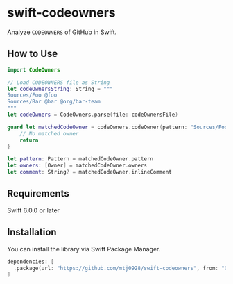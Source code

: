 #  swift-codeowners

Analyze `CODEOWNERS` of GitHub in Swift.

## How to Use

```swift
import CodeOwners

// Load CODEOWNERS file as String
let codeOwnersString: String = """
Sources/Foo @foo
Sources/Bar @bar @org/bar-team
"""
let codeOwners = CodeOwners.parse(file: codeOwnersFile)

guard let matchedCodeOwner = codeOwners.codeOwner(pattern: "Sources/Foo/Foo.swift") else {
    // No matched owner
    return
}

let pattern: Pattern = matchedCodeOwner.pattern
let owners: [Owner] = matchedCodeOwner.owners
let comment: String? = matchedCodeOwner.inlineComment
```

## Requirements
Swift 6.0.0 or later

## Installation

You can install the library via Swift Package Manager.

```swift
dependencies: [
  .package(url: "https://github.com/mtj0928/swift-codeowners", from: "0.1.0")
]
```
